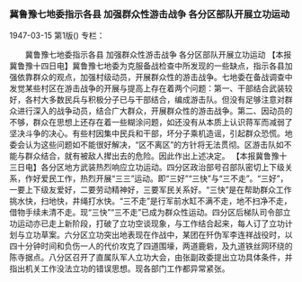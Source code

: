 ### 冀鲁豫七地委指示各县  加强群众性游击战争  各分区部队开展立功运动

1947-03-15
第1版()
专栏：

　　冀鲁豫七地委指示各县
    加强群众性游击战争
    各分区部队开展立功运动
    【本报冀鲁豫十四日电】冀鲁豫七地委为克服备战检查中所发现的一些缺点，指示各县加强依靠群众的观点，加强村级动员，开展群众性的游击战争。七地委在备战调查中发觉某些村区在游击战争的开展与提高上存在着两个问题：第一、干部结合武装较好，各村大多数民兵与积极分子已与干部结合，编成游击队。但没有足够注意对群众进行深入的战争动员，结合广大群众，开展群众性的游击战争。第二、因动员的不够，群众在思想上还存在着一些糊涂问题，如还没有从本质上认识蒋军而减弱了坚决斗争的决心。有些村因集中民兵和干部，坏分子乘机造谣，引起群众恐慌。地委会认为这些问题如不能很好解决，“区不离区”的方针将无法贯彻。区游击队如不能与群众结合，就有被敌人撵出去的危险。因此作出上述决定。
    【本报冀鲁豫十三日电】各分区地方武装热烈响应立功运动。四分区政治部号召部队密切上下级关系，作好爱民工作，热烈开展“三三”运动。即“三好”“三快”与“三不走”。“三好”，一要上下级友爱好，二要劳动精神好，三要军民关系好。“三快”是在帮助群众工作挑水快，扫地快，井绳打水快。“三不走”是行军前水缸不满不走，地不扫净不走，借物手续未清不走。现“三快”“三不走”已成为群众性运动。四分区后梯队司令部立功运动亦已走上新阶段，打破了立功空谈现象，与工作结合起来，每人订了立功计划与立功草案。六分区立功突出地表现在作战中，某团在歼伪军李连祥战役时，以四十分钟时间和负伤一人的代价攻克了四道围壕，两道鹿砦，及九道铁丝网环绕的陈寺据点。八分区召开了直属队军人立功大会，由张副政委提出立功具体条件，并指出机关工作没法立功的错误思想。现各部门工作都异常紧张。
